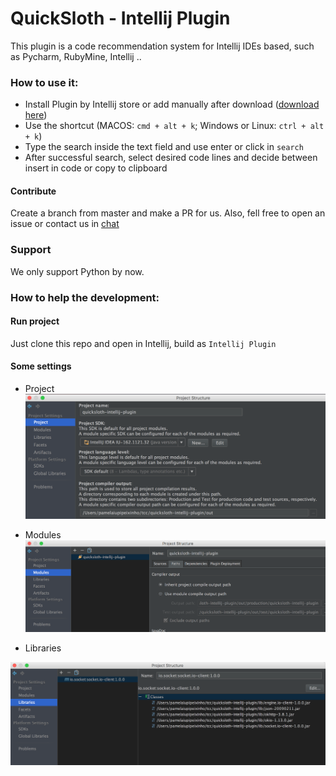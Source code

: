 QuickSloth - Intellij Plugin
===

This plugin is a code recommendation system for Intellij IDEs based, such as Pycharm, RubyMine, Intellij ..

### How to use it:

- Install Plugin by Intellij store or add manually after download 
    ([download here](https://github.com/quicksloth/quicksloth-intellij-plugin/blob/master/plugin/quicksloth-intellij-plugin.zip))
- Use the shortcut (MACOS: `cmd + alt + k`; Windows or Linux: `ctrl + alt + k`)
- Type the search inside the text field and use enter or click in `search`
- After successful search, select desired code lines and decide between insert in code or copy to clipboard

#### Contribute
Create a branch from master and make a PR for us. Also, fell free to open an issue or contact us in
[chat](https://gitter.im/quicksloth/QuickSlothPlugin?utm_source=share-link&utm_medium=link&utm_campaign=share-link
)

### Support
We only support Python by now.


### How to help the development:

#### Run project
Just clone this repo and open in Intellij, build as `Intellij Plugin`

#### Some settings

- Project
![Settings Project](https://github.com/quicksloth/quicksloth-intellij-plugin/blob/master/plugin/Settings/project.png)

- Modules
![Settings Modules](https://github.com/quicksloth/quicksloth-intellij-plugin/blob/master/plugin/Settings/modules.png)

- Libraries

![Settings Libs](https://github.com/quicksloth/quicksloth-intellij-plugin/blob/master/plugin/Settings/libs.png)


